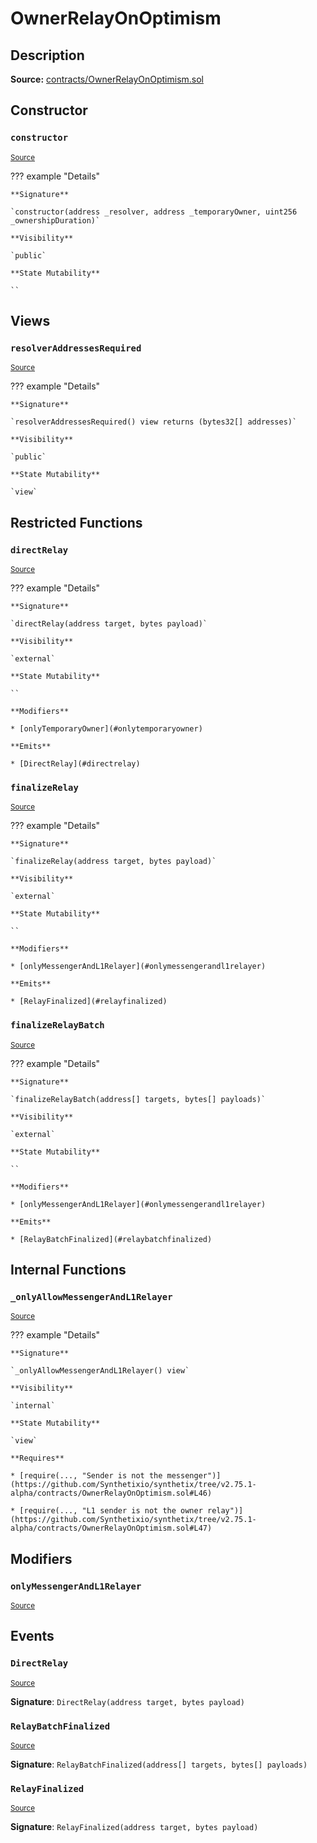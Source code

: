 # OwnerRelayOnOptimism

## Description

**Source:** [contracts/OwnerRelayOnOptimism.sol](https://github.com/Synthetixio/synthetix/tree/v2.75.1-alpha/contracts/OwnerRelayOnOptimism.sol)

## Constructor

### `constructor`

<sub>[Source](https://github.com/Synthetixio/synthetix/tree/v2.75.1-alpha/contracts/OwnerRelayOnOptimism.sol#L20)</sub>

??? example "Details"

    **Signature**

    `constructor(address _resolver, address _temporaryOwner, uint256 _ownershipDuration)`

    **Visibility**

    `public`

    **State Mutability**

    ``

## Views

### `resolverAddressesRequired`

<sub>[Source](https://github.com/Synthetixio/synthetix/tree/v2.75.1-alpha/contracts/OwnerRelayOnOptimism.sol#L57)</sub>

??? example "Details"

    **Signature**

    `resolverAddressesRequired() view returns (bytes32[] addresses)`

    **Visibility**

    `public`

    **State Mutability**

    `view`

## Restricted Functions

### `directRelay`

<sub>[Source](https://github.com/Synthetixio/synthetix/tree/v2.75.1-alpha/contracts/OwnerRelayOnOptimism.sol#L65)</sub>

??? example "Details"

    **Signature**

    `directRelay(address target, bytes payload)`

    **Visibility**

    `external`

    **State Mutability**

    ``

    **Modifiers**

    * [onlyTemporaryOwner](#onlytemporaryowner)

    **Emits**

    * [DirectRelay](#directrelay)

### `finalizeRelay`

<sub>[Source](https://github.com/Synthetixio/synthetix/tree/v2.75.1-alpha/contracts/OwnerRelayOnOptimism.sol#L71)</sub>

??? example "Details"

    **Signature**

    `finalizeRelay(address target, bytes payload)`

    **Visibility**

    `external`

    **State Mutability**

    ``

    **Modifiers**

    * [onlyMessengerAndL1Relayer](#onlymessengerandl1relayer)

    **Emits**

    * [RelayFinalized](#relayfinalized)

### `finalizeRelayBatch`

<sub>[Source](https://github.com/Synthetixio/synthetix/tree/v2.75.1-alpha/contracts/OwnerRelayOnOptimism.sol#L77)</sub>

??? example "Details"

    **Signature**

    `finalizeRelayBatch(address[] targets, bytes[] payloads)`

    **Visibility**

    `external`

    **State Mutability**

    ``

    **Modifiers**

    * [onlyMessengerAndL1Relayer](#onlymessengerandl1relayer)

    **Emits**

    * [RelayBatchFinalized](#relaybatchfinalized)

## Internal Functions

### `_onlyAllowMessengerAndL1Relayer`

<sub>[Source](https://github.com/Synthetixio/synthetix/tree/v2.75.1-alpha/contracts/OwnerRelayOnOptimism.sol#L43)</sub>

??? example "Details"

    **Signature**

    `_onlyAllowMessengerAndL1Relayer() view`

    **Visibility**

    `internal`

    **State Mutability**

    `view`

    **Requires**

    * [require(..., "Sender is not the messenger")](https://github.com/Synthetixio/synthetix/tree/v2.75.1-alpha/contracts/OwnerRelayOnOptimism.sol#L46)

    * [require(..., "L1 sender is not the owner relay")](https://github.com/Synthetixio/synthetix/tree/v2.75.1-alpha/contracts/OwnerRelayOnOptimism.sol#L47)

## Modifiers

### `onlyMessengerAndL1Relayer`

<sub>[Source](https://github.com/Synthetixio/synthetix/tree/v2.75.1-alpha/contracts/OwnerRelayOnOptimism.sol#L50)</sub>

## Events

### `DirectRelay`

<sub>[Source](https://github.com/Synthetixio/synthetix/tree/v2.75.1-alpha/contracts/OwnerRelayOnOptimism.sol#L87)</sub>

**Signature**: `DirectRelay(address target, bytes payload)`

### `RelayBatchFinalized`

<sub>[Source](https://github.com/Synthetixio/synthetix/tree/v2.75.1-alpha/contracts/OwnerRelayOnOptimism.sol#L89)</sub>

**Signature**: `RelayBatchFinalized(address[] targets, bytes[] payloads)`

### `RelayFinalized`

<sub>[Source](https://github.com/Synthetixio/synthetix/tree/v2.75.1-alpha/contracts/OwnerRelayOnOptimism.sol#L88)</sub>

**Signature**: `RelayFinalized(address target, bytes payload)`
